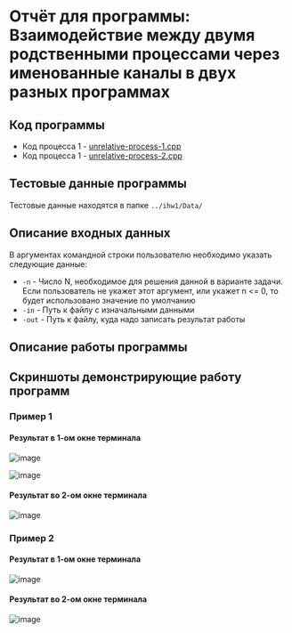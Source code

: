 # Отчёт для программы: Взаимодействие между двумя родственными процессами через именованные каналы в двух разных программах

## Код программы

- Код процесса 1 - [unrelative-process-1.cpp](unrelative-process-1.cpp)
- Код процесса 1 - [unrelative-process-2.cpp](unrelative-process-2.cpp)

## Тестовые данные программы

Тестовые данные находятся в папке `../ihw1/Data/`

## Описание входных данных

В аргументах командной строки пользователю необходимо указать следующие данные:
- `-n` - Число N, необходимое для решения данной в варианте задачи. Если пользователь не укажет этот аргумент, или укажет n <= 0, то будет использовано значение по умолчанию
- `-in` - Путь к файлу с изначальными данными
- `-out` - Путь к файлу, куда надо записать результат работы

## Описание работы программы

## Скриншоты демонстрирующие работу программ

### Пример 1

#### Результат в 1-ом окне терминала

![image](https://github.com/flowykk/operating-sys-hse/assets/71427624/aa8fa151-352c-4605-9af2-d3c138a23404)

![image](https://github.com/flowykk/operating-sys-hse/assets/71427624/1db86df4-4e94-43c1-8361-6bb94720b900)

#### Результат во 2-ом окне терминала
![image](https://github.com/flowykk/operating-sys-hse/assets/71427624/9a741203-5565-4f25-9dbe-0f929498c27f)

### Пример 2

#### Результат в 1-ом окне терминала
![image](https://github.com/flowykk/operating-sys-hse/assets/71427624/79f31470-9976-465d-857f-ea2f2ede4599)

#### Результат во 2-ом окне терминала
![image](https://github.com/flowykk/operating-sys-hse/assets/71427624/c11f7499-e05c-43bd-a346-15c7fedeeeba)




